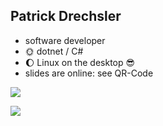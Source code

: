 ## Patrick Drechsler

- software developer
- 🌞 dotnet / C#
- 🌔 Linux on the desktop 😎
- slides are online: see QR-Code

<img
  class="absolute top-10 right-30 h-70"
  src="/images/slides-mathema-campus-25.png"
/>

<img
  class="absolute bottom-20 right-50 h-30"
  src="/images/anti-nazi.png"
/>

